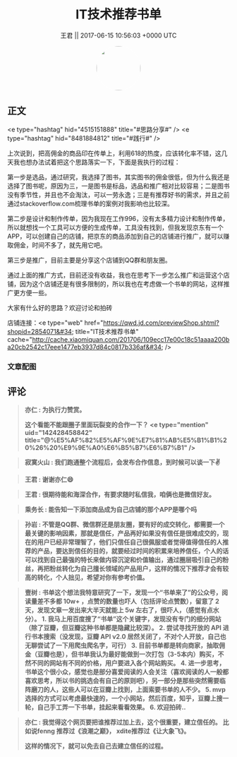 <h1 align="center">IT技术推荐书单</h1>




<p align="center">
    <a>王君 || 2017-06-15 10:56:03 &#43;0000 UTC</a>
</p>

<div align="center">
    <img src="https://images.zsxq.com/FrsdWPWXvF8z-hMfRfGtY4cP_pgO?e=1590940799&amp;token=kIxbL07-8jAj8w1n4s9zv64FuZZNEATmlU_Vm6zD:DX-kRHKE06d7LTAMsoszRz6M53E=" width="100" height="100" style="border:1px solid;border-radius:50%; color:#ffffff"/>
</div>




## 正文

<div>
&lt;e type=&#34;hashtag&#34; hid=&#34;4515151888&#34; title=&#34;#思路分享#&#34; /&gt;   &lt;e type=&#34;hashtag&#34; hid=&#34;8481884812&#34; title=&#34;#践行#&#34; /&gt;   

上次说到，把高佣金的商品印在传单上，利用618的热度，应该转化率不错，这几天我也想办法试着把这个思路落实一下，下面是我执行的过程：

第一步是选品，通过研究，我选择了图书，其实图书的佣金很低，但为什么我还是选择了图书呢，原因为三，一是图书是标品，选品和推广相对比较容易；二是图书没有季节性，并且也不会淘汰，可以一劳永逸；三是有推荐好书的需求，并且之前通过stackoverflow.com梳理书单的案例对我影响也比较深。

第二步是设计和制作传单，因为我现在工作996，没有太多精力设计和制作传单，所以就想找一个工具可以方便的生成传单，工具没有找到，但我发现京东有一个APP，可以创建自己的店铺，把京东的商品添加到自己的店铺进行推广，就可以赚取佣金，时间不多了，就先用它吧。

第三步是推广，目前主要是分享这个店铺到QQ群和朋友圈。

通过上面的推广方式，目前还没有收益，我也在思考下一步怎么推广和运营这个店铺，因为这个店铺还是有很多限制的，所以我也在考虑做一个书单的网站，这样推广更方便一些。

大家有什么好的思路？欢迎讨论和拍砖

店铺连接：&lt;e type=&#34;web&#34; href=&#34;https://qwd.jd.com/previewShop.shtml?shopid=2854071&#34; title=&#34;IT技术推荐书单&#34; cache=&#34;http://cache.xiaomiquan.com/201706/109ecc17e00c18c51aaaa200ba20cb2542c17eee1477eb3937d84c0817b336af&#34; /&gt;
</div>

### 文章配图

<div class="image" align="center">

</div>


## 评论

<div align="left">
<div>

<blockquote >
<span> <strong>亦仁 : 为执行力赞赏。 

这个看能不能跟圈子里面玩裂变的合作一下？ &lt;e type=&#34;mention&#34; uid=&#34;142428458842&#34; title=&#34;@%E5%AF%82%E5%AF%9E%E7%81%AB%E5%B1%B1%20%26%20%E9%9E%A0%E6%B5%B7%E6%B7%B1&#34; /&gt; </strong></span>
</blockquote>

<blockquote >
<span> <strong>寂寞火山 : 我们跑通整个流程后，会发布合作信息，到时候可以谈一下✌ </strong></span>
</blockquote>

<blockquote >
<span> <strong>王君 : 谢谢亦仁😄 </strong></span>
</blockquote>

<blockquote >
<span> <strong>王君 : 很期待能和海深合作，有要求随时私信我，咱俩也是微信好友。 </strong></span>
</blockquote>

<blockquote >
<span> <strong>乘务长 : 能告知一下添加商品成为自己店铺的那个APP是哪个吗 </strong></span>
</blockquote>

<blockquote >
<span> <strong>孙岩 : 不管是QQ群、微信群还是朋友圈，要有好的成交转化，都需要一个最关键的影响因素，那就是信任，产品再好如果没有信任是很难成交的，现在的用户已经非常理智了，他们只信任自己很佩服或者觉得值得信任的人推荐的产品，要达到信任的目的，就要经过时间的积累来培养信任，个人的话可以找到自己最强的特长来做内容沉淀和价值输出，通过圈层吸引自己的粉丝，再把粉丝转化为自己擅长领域的产品用户，这样的情况下推荐才会有较高的转化，个人拙见，希望对你有参考价值。 </strong></span>
</blockquote>

<blockquote >
<span> <strong>壹树 : 书单这个想法我特意研究了一下，发现一个“书单来了”的公众号，阅读量差不多都 10w&#43; ，点赞的数量也吓人（包括评论点赞数），留意了 2 天，发现文章一发出来大半天就能上 5w 左右了，很吓人，（感觉有点水分）。
1. 我马上用百度搜了“书单”这个关键字，发现没有专门的细分网站（除了豆瓣，但豆瓣这种书单都是隐藏比较深）。
2. 尝试寻找开放的 API 进行书本搜索（没发现，豆瓣 API v2.0 居然关闭了，不对个人开放，自己也无聊尝试了一下用爬虫爬名字，可行）
3. 目前书单都是转向商家，抽取佣金（豆瓣也是），但书单我认为最好能做到一次打包（3-5本内）购买，不然不同的网站有不同的价格，用户要进入各个网站购买。
4. 进一步思考，书单这个很小众，感觉也是部分喜爱阅读的人会关注（喜欢阅读的人一般都喜欢思考，所以书的挑选会有自己的原则吧），另一部分是那些突然需要临阵磨刀的人，这些人可以在豆瓣上找到，上面索要书单的人不少。
5. mvp 选择的方式可以考虑最快速的，一个小网站，然后百度，知乎，豆瓣上搜一轮，自己手工弄一下书单，挂起来看看效果。
6. 欢迎拍砖.. </strong></span>
</blockquote>

<blockquote >
<span> <strong>亦仁 : 我觉得这个网页要把谁推荐过加上去，这个很重要，建立信任的。 比如说fenng 推荐过《浪潮之巅》， xdite推荐过《让大象飞》。 

这样的情况下，就可以免去自己去建立信任的过程。 </strong></span>
</blockquote>

</div>
</div>